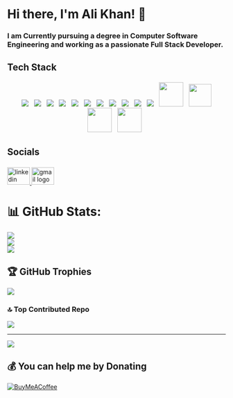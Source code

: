 # Hi there, I'm Ali Khan! 👋

###

<h3 align="left">I am Currently pursuing a degree in Computer Software Engineering and working as a passionate Full Stack Developer.</h3>

###

<h2 align="left">Tech Stack</h2>

###

<div align="center">
 <img width="5"/>
 <img src="https://camo.githubusercontent.com/53b27cbad05c013d17c92bd9a820d0e7d9f5199f88ffc827dae965b4ac0657ca/68747470733a2f2f736b696c6c69636f6e732e6465762f69636f6e733f693d63"/>
 <img width="5"/>
 
 <img src="https://camo.githubusercontent.com/33a88742a4c2007e41b467f181b79c7f68650b056f27ac9d38176995f68ad586/68747470733a2f2f736b696c6c69636f6e732e6465762f69636f6e733f693d637070"/>
 <img width="5"/>

 <img src="https://camo.githubusercontent.com/49179b69f7956cc4b5e5e7987d011103b7e3ffc20c55ca4a43c8ff214c3b6796/68747470733a2f2f736b696c6c69636f6e732e6465762f69636f6e733f693d68746d6c"/>
 <img width="5"/>
 
 <img src="https://camo.githubusercontent.com/a266b2536a9f4e1b8dc325ca89d9ce8e7f323c1e140f8b830a42f474a56e3b4c/68747470733a2f2f736b696c6c69636f6e732e6465762f69636f6e733f693d637373"/>
 <img width="5"/>

 <img src="https://camo.githubusercontent.com/f383e4b2c5e8c2ca73221c29ef270d55d82eb3beeb79bd6b409dcb6ab64a4b7c/68747470733a2f2f736b696c6c69636f6e732e6465762f69636f6e733f693d7461696c77696e64"/>
 <img width="5"/>

 <img src="https://camo.githubusercontent.com/16edff857d92b7794d5f4241aa88b9db4463d06eb52b38624a5fe1cad1584e53/68747470733a2f2f736b696c6c69636f6e732e6465762f69636f6e733f693d6a73"/>
  <img width="5"/>

 <img src="https://camo.githubusercontent.com/cb1fa2738a401d7952e8c150707084c5336ba9d544a238fad8c8d4d942353d8a/68747470733a2f2f736b696c6c69636f6e732e6465762f69636f6e733f693d7265616374"/>
  <img width="5"/>


 <img src="https://camo.githubusercontent.com/dfcbc4452c5be7d646a4c3c429677091f706f06a1a745c3519580a21b1f012be/68747470733a2f2f736b696c6c69636f6e732e6465762f69636f6e733f693d6e657874"/>
  <img width="5"/>



 <img src="https://camo.githubusercontent.com/c0ed7f7d36d6437790846bc99e238abd7cb2205dbec27c6e6be959abb04e2733/68747470733a2f2f736b696c6c69636f6e732e6465762f69636f6e733f693d6e6f64656a73"/>
 <img width="5"/>
 
 <img src="https://camo.githubusercontent.com/eed59029fe16e0f33431721522fb0eede534a072db478245b89b6bc4ab1b10f3/68747470733a2f2f736b696c6c69636f6e732e6465762f69636f6e733f693d65787072657373"/>
 <img width="5"/>
 
 <img src="https://camo.githubusercontent.com/ac3a06589c4bf400ac0f7b1e88b5fde3b107eb16b4de2b50736da875dc0e076f/68747470733a2f2f736b696c6c69636f6e732e6465762f69636f6e733f693d6d6f6e676f"/>
 <img width="5"/>
 
 <img src="https://www.svgrepo.com/show/303557/redux-logo.svg" height = "56"/>
 <img width="5"/>
 
<img src="https://velog.velcdn.com/images/yun12343/post/2705eadf-0e4c-4d3f-bfcc-c8eb2c930f5b/image.png" height = "52"/>
 <img width="5"/>
 
 <img src="https://avatars.githubusercontent.com/u/28029853?s=280&v=4" height = "56"/>
 <img width="5"/>
 
 <img src="https://upload.wikimedia.org/wikipedia/commons/thumb/7/73/Arduino_IDE_logo.svg/2048px-Arduino_IDE_logo.svg.png" height = "56"/>
 <img width="5"/>
 
</div>

###

<h2 align="left">Socials</h2>

###

<div align="left">
  <a href="https://www.linkedin.com/in/alikhan-devs/" target="_blank">
    <img src="https://raw.githubusercontent.com/maurodesouza/profile-readme-generator/master/src/assets/icons/social/linkedin/default.svg" width="52" height="40" alt="linkedin logo"  />
  </a>
  <a href="mailto:alikha9327224@gmail.com" target="_blank">
    <img src="https://raw.githubusercontent.com/maurodesouza/profile-readme-generator/master/src/assets/icons/social/gmail/default.svg" width="52" height="40" alt="gmail logo"  />
  </a>
</div>

 ###
 
# 📊 GitHub Stats:
![](https://github-readme-stats.vercel.app/api?username=AliKhan-Devs&theme=shadow_blue&hide_border=false&include_all_commits=false&count_private=false)<br/>
![](https://github-readme-streak-stats.herokuapp.com/?user=AliKhan-Devs&theme=shadow_blue&hide_border=false)<br/>
![](https://github-readme-stats.vercel.app/api/top-langs/?username=AliKhan-Devs&theme=shadow_blue&hide_border=false&include_all_commits=false&count_private=false&layout=compact)

## 🏆 GitHub Trophies
![](https://github-profile-trophy.vercel.app/?username=AliKhan-Devs&theme=shadow_blue&no-frame=false&no-bg=true&margin-w=4)

### 🔝 Top Contributed Repo
![](https://github-contributor-stats.vercel.app/api?username=AliKhan-Devs&limit=5&theme=dark&combine_all_yearly_contributions=true)

---
[![](https://visitcount.itsvg.in/api?id=AliKhan-Devs&icon=9&color=0)](https://visitcount.itsvg.in)

###

  ## 💰 You can help me by Donating
  [![BuyMeACoffee](https://img.shields.io/badge/Buy%20Me%20a%20Coffee-ffdd00?style=for-the-badge&logo=buy-me-a-coffee&logoColor=black)](https://buymeacoffee.com/AliKhan.Devs) 

